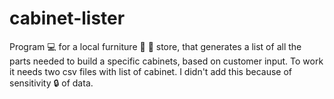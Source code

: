 # cabinet-lister

Program :computer: for a local furniture :hammer: :convenience_store: store, that generates a list of all the parts needed to build a specific cabinets, based on customer input. To work it needs two csv files with list of cabinet. I didn't add this because of sensitivity :lock: of data. 
